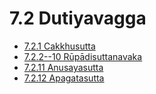 # 7.2 Dutiyavagga

* [7.2.1 Cakkhusutta](7.2/7.2.1.md)
* [7.2.2--10 Rūpādisuttanavaka](7.2/7.2.2--10.md)
* [7.2.11 Anusayasutta](7.2/7.2.11.md)
* [7.2.12 Apagatasutta](7.2/7.2.12.md)
